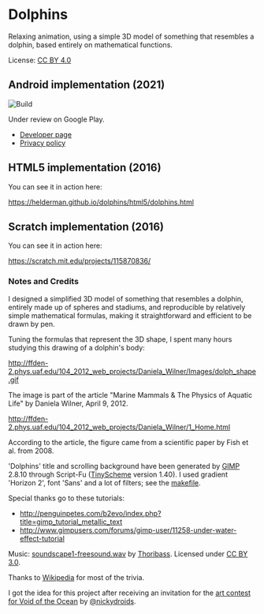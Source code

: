 # Dolphins
Relaxing animation,
using a simple 3D model of something that resembles a dolphin,
based entirely on mathematical functions.

License: [CC BY 4.0](https://creativecommons.org/licenses/by/4.0/)

## Android implementation (2021)

![Build](https://github.com/helderman/dolphins/actions/workflows/android-workflow.yml/badge.svg)

Under review on Google Play.

- [Developer page](https://play.google.com/store/apps/dev?id=8002222045237401005)
- [Privacy policy](android/privacy/index.md)

## HTML5 implementation (2016)
You can see it in action here:

<https://helderman.github.io/dolphins/html5/dolphins.html>

## Scratch implementation (2016)
You can see it in action here:

<https://scratch.mit.edu/projects/115870836/>

### Notes and Credits

I designed a simplified 3D model of something that resembles a dolphin,
entirely made up of spheres and stadiums,
and reproducible by relatively simple mathematical formulas,
making it straightforward and efficient to be drawn by pen.

Tuning the formulas that represent the 3D shape,
I spent many hours studying this drawing of a dolphin's body:

<http://ffden-2.phys.uaf.edu/104_2012_web_projects/Daniela_Wilner/Images/dolph_shape.gif>

The image is part of the article "Marine Mammals & The Physics of Aquatic Life"
by Daniela Wilner, April 9, 2012.

<http://ffden-2.phys.uaf.edu/104_2012_web_projects/Daniela_Wilner/1_Home.html>

According to the article, the figure came from a scientific paper by Fish et al. from 2008.

'Dolphins' title and scrolling background have been generated by
[GIMP](https://www.gimp.org/) 2.8.10
through Script-Fu
([TinyScheme](http://tinyscheme.sourceforge.net/home.html) version 1.40).
I used gradient 'Horizon 2', font 'Sans' and a lot of filters;
see the [makefile](https://github.com/helderman/dolphins/blob/master/makefile).

Special thanks go to these tutorials:

- <http://penguinpetes.com/b2evo/index.php?title=gimp_tutorial_metallic_text>
- <http://www.gimpusers.com/forums/gimp-user/11258-under-water-effect-tutorial>

Music:
[soundscape1-freesound.wav](http://www.freesound.org/people/Thoribass/sounds/320839/)
by
[Thoribass](http://www.freesound.org/people/Thoribass/).
Licensed under [CC BY 3.0](https://creativecommons.org/licenses/by/3.0/).

Thanks to [Wikipedia](https://en.wikipedia.org/wiki/Dolphin) for most of the trivia.

I got the idea for this project after receiving an invitation for the
[art contest for Void of the Ocean](https://scratch.mit.edu/studios/2925241/)
by [@nickydroids](https://scratch.mit.edu/users/nickydroids/).
